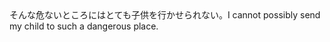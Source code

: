 <tr><td>そんな危ないところにはとても子供を行かせられない。<td><tr><tr><td>I cannot possibly send my child to such a dangerous place.<td><tr></table>

